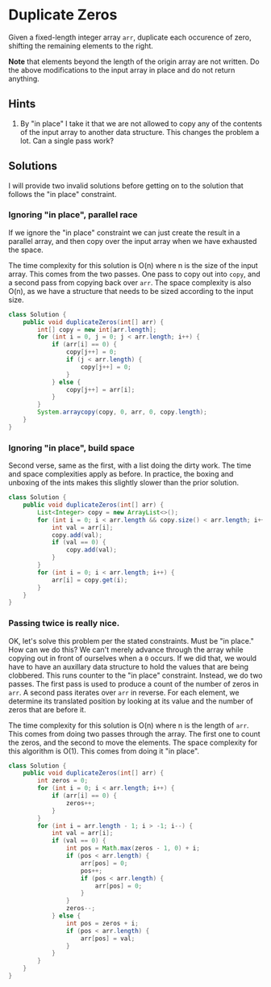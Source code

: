 # Duplicate Zeros

Given a fixed-length integer array `arr`, duplicate each occurence of zero,
shifting the remaining elements to the right.

**Note** that elements beyond the length of the origin array are not written.
Do the above modifications to the input array in place and do not return
anything.

## Hints

1. By "in place" I take it that we are not allowed to copy any of the contents
   of the input array to another data structure. This changes the problem a
   lot. Can a single pass work?

## Solutions

I will provide two invalid solutions before getting on to the solution that
follows the "in place" constraint.

### Ignoring "in place", parallel race

If we ignore the "in place" constraint we can just create the result in a
parallel array, and then copy over the input array when we have exhausted the
space.

The time complexity for this solution is O(n) where n is the size of the input
array. This comes from the two passes. One pass to copy out into `copy`, and
a second pass from copying back over `arr`. The space complexity is also O(n),
as we have a structure that needs to be sized according to the input size.

```java
class Solution {
    public void duplicateZeros(int[] arr) {
        int[] copy = new int[arr.length];
        for (int i = 0, j = 0; j < arr.length; i++) {
            if (arr[i] == 0) {
                copy[j++] = 0;
                if (j < arr.length) {
                    copy[j++] = 0;
                }
            } else {
                copy[j++] = arr[i];
            }
        }
        System.arraycopy(copy, 0, arr, 0, copy.length);
    }
}
```

### Ignoring "in place", build space

Second verse, same as the first, with a list doing the dirty work. The time and
space complexities apply as before. In practice, the boxing and unboxing of
the ints makes this slightly slower than the prior solution.

```java
class Solution {
    public void duplicateZeros(int[] arr) {
        List<Integer> copy = new ArrayList<>();
        for (int i = 0; i < arr.length && copy.size() < arr.length; i++) {
            int val = arr[i];
            copy.add(val);
            if (val == 0) {
                copy.add(val);
            }
        }
        for (int i = 0; i < arr.length; i++) {
            arr[i] = copy.get(i);
        }
    }
}
```

### Passing twice is really nice.

OK, let's solve this problem per the stated constraints. Must be "in place."
How can we do this? We can't merely advance through the array while copying
out in front of ourselves when a `0` occurs. If we did that, we would have to
have an auxillary data structure to hold the values that are being clobbered.
This runs counter to the "in place" constraint. Instead, we do two passes. The
first pass is used to produce a count of the number of zeros in `arr`. A
second pass iterates over `arr` in reverse. For each element, we determine its
translated position by looking at its value and the number of zeros that are
before it.

The time complexity for this solution is O(n) where n is the length of `arr`.
This comes from doing two passes through the array. The first one to count the
zeros, and the second to move the elements. The space complexity for this
algorithm is O(1). This comes from doing it "in place".

```java
class Solution {
    public void duplicateZeros(int[] arr) {
        int zeros = 0;
        for (int i = 0; i < arr.length; i++) {
            if (arr[i] == 0) {
                zeros++;
            }
        }
        for (int i = arr.length - 1; i > -1; i--) {
            int val = arr[i];
            if (val == 0) {
                int pos = Math.max(zeros - 1, 0) + i;
                if (pos < arr.length) {
                    arr[pos] = 0;
                    pos++;
                    if (pos < arr.length) {
                        arr[pos] = 0;
                    }
                }
                zeros--;
            } else {
                int pos = zeros + i;
                if (pos < arr.length) {
                    arr[pos] = val;
                }
            }
        }
    }
}
```
